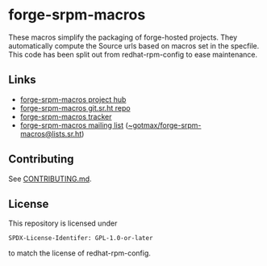 # forge-srpm-macros

These macros simplify the packaging of forge-hosted projects.
They automatically compute the Source urls based on macros set in the specfile.
This code has been split out from redhat-rpm-config to ease maintenance.

## Links

- [forge-srpm-macros project hub](https://sr.ht/~gotmax23/forge-srpm-macros)
- [forge-srpm-macros git.sr.ht repo](https://git.sr.ht/~gotmax23/forge-srpm-macros)
- [forge-srpm-macros tracker](https://todo.sr.ht/~gotmax23/forge-srpm-macros)
- [forge-srpm-macros mailing list][archives] ([~gotmax/forge-srpm-macros@lists.sr.ht][mailto])

[archives]: https://lists.sr.ht/~gotmax23/forge-srpm-macros
[mailto]: mailto:~gotmax/forge-srpm-macros@lists.sr.ht

## Contributing

See [CONTRIBUTING.md](https://git.sr.ht/~gotmax23/forge-srpm-macros/tree/main/item/CONTRIBUTING.md).

## License

This repository is licensed under

    SPDX-License-Identifer: GPL-1.0-or-later

to match the license of redhat-rpm-config.
